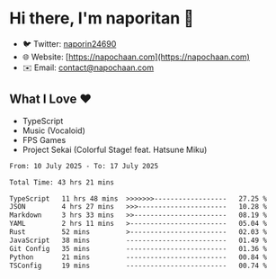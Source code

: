 # Hi there, I'm naporitan 👋

- 🐦 Twitter: [naporin24690](https://twitter.com/naporin24690)
- 🌐 Website: [https://napochaan.com](https://napochaan.com)
- ✉️ Email: [contact@napochaan.com](mailto:contact@napochaan.com)

## What I Love ❤️
- TypeScript
- Music (Vocaloid)
- FPS Games
- Project Sekai (Colorful Stage! feat. Hatsune Miku)

<!--START_SECTION:waka-->

```txt
From: 10 July 2025 - To: 17 July 2025

Total Time: 43 hrs 21 mins

TypeScript   11 hrs 48 mins  >>>>>>>------------------   27.25 %
JSON         4 hrs 27 mins   >>>----------------------   10.28 %
Markdown     3 hrs 33 mins   >>-----------------------   08.19 %
YAML         2 hrs 11 mins   >------------------------   05.04 %
Rust         52 mins         >------------------------   02.03 %
JavaScript   38 mins         -------------------------   01.49 %
Git Config   35 mins         -------------------------   01.36 %
Python       21 mins         -------------------------   00.84 %
TSConfig     19 mins         -------------------------   00.74 %
```

<!--END_SECTION:waka-->


